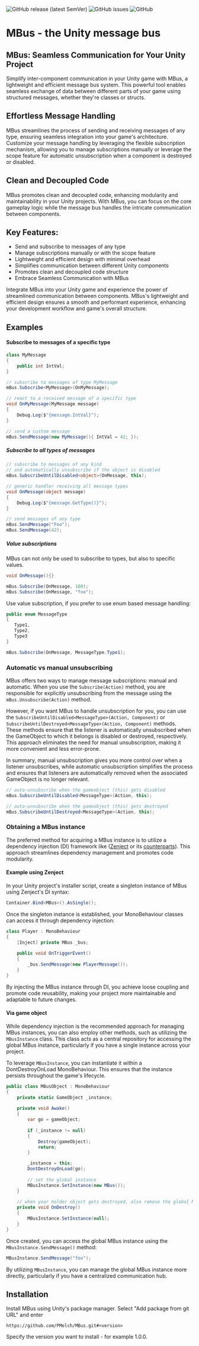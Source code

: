 ![GitHub release (latest SemVer)](https://img.shields.io/github/v/release/PMelch/MBus?logo=GitHub&style=flat-square)
![GitHub issues](https://img.shields.io/github/issues-raw/PMelch/MBus?style=flat-square)
![GitHub](https://img.shields.io/github/license/PMelch/MBus?color=%23cccc00&style=flat-square)


# MBus - the Unity message bus

## MBus: Seamless Communication for Your Unity Project

Simplify inter-component communication in your Unity game with MBus, a lightweight and efficient message bus system. This powerful tool enables seamless exchange of data between different parts of your game using structured messages, whether they're classes or structs.

## Effortless Message Handling

MBus streamlines the process of sending and receiving messages of any type, ensuring seamless integration into your game's architecture. Customize your message handling by leveraging the flexible subscription mechanism, allowing you to manage subscriptions manually or leverage the scope feature for automatic unsubscription when a component is destroyed or disabled.

## Clean and Decoupled Code

MBus promotes clean and decoupled code, enhancing modularity and maintainability in your Unity projects. With MBus, you can focus on the core gameplay logic while the message bus handles the intricate communication between components.

## Key Features:

- Send and subscribe to messages of any type
- Manage subscriptions manually or with the scope feature
- Lightweight and efficient design with minimal overhead
- Simplifies communication between different Unity components
- Promotes clean and decoupled code structure
- Embrace Seamless Communication with MBus

Integrate MBus into your Unity game and experience the power of streamlined communication between components. MBus's lightweight and efficient design ensures a smooth and performant experience, enhancing your development workflow and game's overall structure.

## Examples

#### Subscribe to messages of a specific type
```C#
class MyMessage 
{
    public int IntVal;
}

// subscribe to messages of type MyMessage
mBus.Subscribe<MyMessage>(OnMyMessage);

// react to a received message of a specific type
void OnMyMessage(MyMessage message) 
{
    Debug.Log($"{message.IntVal}");
}

// send a custom message
mBus.SendMessage(new MyMessage(){ IntVal = 42; });
```      

##### Subscribe to all types of messages
```C# 
// subscribe to messages of any kind 
// and automatically unsubscribe if the object is disabled
mBus.SubscribeUntilDisabled<object>(OnMessage, this);

// generic handler receiving all message types
void OnMessage(object message) 
{
    Debug.Log($"{message.GetType()}");
}

// send messages of any type
mBus.SendMessage("Foo");
mBus.SendMessage(42);
``` 

##### Value subscriptions

MBus can not only be used to subscribe to types, but also to specific values. 

```C#
void OnMessage(){}

mBus.Subscribe(OnMessage, 100);
mBus.Subscribe(OnMessage, "foo");
``` 
Use value subscription, if you prefer to use enum based message handling:
```C#
public enum MessageType 
{
   Type1,
   Type2,
   Type3
}

mBus.Subscribe(OnMessage, MessageType.Type1);
``` 

### Automatic vs manual unsubscribing

MBus offers two ways to manage message subscriptions: manual and automatic. When you use the `Subscribe(Action)` method, you are responsible for explicitly unsubscribing from the message using the `mBus.Unsubscribe(Action)` method.

However, if you want MBus to handle unsubscription for you, you can use the `SubscribeUntilDisabled<MessageType>(Action, Component)` or `SubscribeUntilDestroyed<MessageType>(Action, Component)` methods. These methods ensure that the listener is automatically unsubscribed when the GameObject to which it belongs is disabled or destroyed, respectively. This approach eliminates the need for manual unsubscription, making it more convenient and less error-prone.

In summary, manual unsubscription gives you more control over when a listener unsubscribes, while automatic unsubscription simplifies the process and ensures that listeners are automatically removed when the associated GameObject is no longer relevant.

```C#
// auto-unsubscribe when the gameobject (this) gets disabled
mBus.SubscribeUntilDisabled<MessageType>(Action, this);

// auto-unsubscribe when the gameobject (this) gets destroyed
mBus.SubscribeUntilDestroyed<MessageType>(Action, this);
``` 

### Obtaining a MBus instance
The preferred method for acquiring a MBus instance is to utilize a dependency injection (DI) framework like
([Zenject](https://github.com/modesttree/Zenject) or its [counterparts](href="https://www.libhunt.com/r/Zenject"/>)).
This approach streamlines dependency management and promotes code modularity.

#### Example using Zenject
In your Unity project's installer script, create a singleton instance of MBus using Zenject's DI syntax:
```C#
Container.Bind<MBus>().AsSingle();
``` 

Once the singleton instance is established, your MonoBehaviour classes can access it through dependency injection:
```C#
class Player : MonoBehaviour 
{
    [Inject] private MBus _bus;
    
    public void OnTriggerEvent() 
    {
        _bus.SendMessage(new PlayerMessage());
    }
}
``` 
By injecting the MBus instance through DI, you achieve loose coupling and promote code reusability, making your project more maintainable and adaptable to future changes.

#### Via game object
While dependency injection is the recommended approach for managing MBus instances, you can also employ other methods, such as utilizing the `MBusInstance` class. This class acts as a central repository for accessing the global MBus instance, particularly if you have a single instance across your project.

To leverage `MBusInstance`, you can instantiate it within a DontDestroyOnLoad MonoBehaviour. This ensures that the instance persists throughout the game's lifecycle. 

```C#
public class MBusObject : MonoBehaviour 
{
    private static GameObject _instance;
    
    private void Awake()
    {
        var go = gameObject;
        
        if (_instance != null)
        {
            Destroy(gameObject);
            return;
        }

        _instance = this;
        DontDestroyOnLoad(go);
        
        // set the global instance
        MBusInstance.SetInstance(new MBus());
    }
    
    // when your holder object gets destroyed, also remove the global MBus instance
    private void OnDestroy() 
    {
        MBusInstance.SetInstance(null);
    }
}

``` 

Once created, you can access the global MBus instance using the `MBusInstance.SendMessage()` method:
```C#
MBusInstance.SendMessage("foo");
``` 
By utilizing `MBusInstance`, you can manage the global MBus instance more directly, particularly if you have a centralized communication hub.

## Installation
Install MBus using Unity's package manager. Select "Add package from git URL" and enter
~~~
https://github.com/PMelch/MBus.git#<version>
~~~

Specify the version you want to install - for example 1.0.0.





